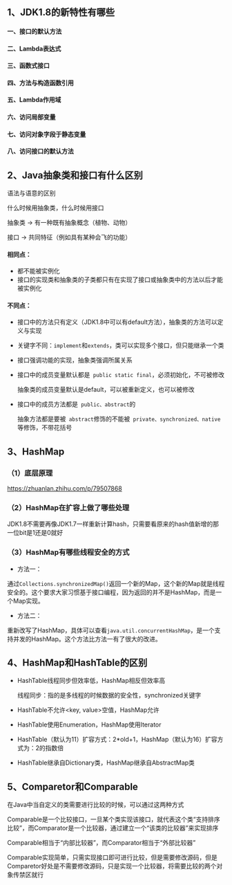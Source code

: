 ## 1、JDK1.8的新特性有哪些

#### 一、接口的默认方法

#### 二、Lambda表达式

#### 三、函数式接口

#### 四、方法与构造函数引用

#### 五、Lambda作用域

#### 六、访问局部变量

#### 七、访问对象字段于静态变量

#### 八、访问接口的默认方法



## 2、Java抽象类和接口有什么区别

语法与语意的区别

什么时候用抽象类，什么时候用接口

抽象类 -> 有一种既有抽象概念（植物、动物）

接口 -> 共同特征（例如具有某种会飞的功能）

#### 相同点：

- 都不能被实例化
- 接口的实现类和抽象类的子类都只有在实现了接口或抽象类中的方法以后才能被实例化

#### 不同点：

- 接口中的方法只有定义（JDK1.8中可以有default方法），抽象类的方法可以定义与实现

- 关键字不同：`implement`和`extends`，类可以实现多个接口，但只能继承一个类

- 接口强调功能的实现，抽象类强调所属关系

- 接口中的成员变量默认都是` public static final`，必须初始化，不可被修改

  抽象类的成员变量默认是default，可以被重新定义，也可以被修改

- 接口中的成员方法都是` public、abstract`的

  抽象方法都是要被` abstract`修饰的不能被` private、synchronized、native`等修饰，不带花括号



## 3、HashMap

### （1）底层原理

https://zhuanlan.zhihu.com/p/79507868

### （2）HashMap在扩容上做了哪些处理

JDK1.8不需要再像JDK1.7一样重新计算hash，只需要看原来的hash值新增的那一位bit是1还是0就好

### （3）HashMap有哪些线程安全的方式

- 方法一：

通过`Collections.synchronizedMap()`返回一个新的Map，这个新的Map就是线程安全的。这个要求大家习惯基于接口编程，因为返回的并不是HashMap，而是一个Map实现。

- 方法二：

重新改写了HashMap，具体可以查看`java.util.concurrentHashMap`，是一个支持并发的HashMap。这个方法比方法一有了很大的改进。



## 4、HashMap和HashTable的区别

- HashTable线程同步但效率低，HashMap相反但效率高

  线程同步：指的是多线程的时候数据的安全性，synchronized关键字

- HashTable不允许<key, value>空值，HashMap允许

- HashTable使用Enumeration，HashMap使用Iterator

- HashTable（默认为11）扩容方式：2*old+1，HashMap（默认为16）扩容方式为：2的指数倍

- HashTable继承自Dictionary类，HashMap继承自AbstractMap类



## 5、Comparetor和Comparable

在Java中当自定义的类需要进行比较的时候，可以通过这两种方式

Comparable是一个比较接口，一旦某个类实现该接口，就代表这个类“支持排序比较”，而Comparator是一个比较器，通过建立一个“该类的比较器”来实现排序

Comparable相当于“内部比较器”，而Comparator相当于“外部比较器”

Comparable实现简单，只需实现接口即可进行比较，但是需要修改源码，但是Comparetor好处是不需要修改源码，只是实现一个比较器，将需要比较的两个对象传禁区就行







